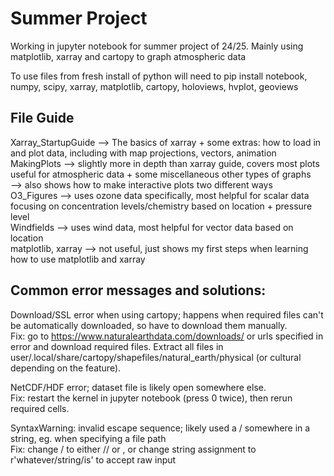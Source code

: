 # Summer Project
Working in jupyter notebook for summer project of 24/25. Mainly using matplotlib, xarray and cartopy to graph atmospheric data  

To use files from fresh install of python will need to pip install notebook, numpy, scipy, xarray, matplotlib, cartopy, holoviews, hvplot, geoviews  

## File Guide
Xarray_StartupGuide --> The basics of xarray + some extras: how to load in and plot data, including with map projections, vectors, animation  
MakingPlots --> slightly more in depth than xarray guide, covers most plots useful for atmospheric data + some miscellaneous other types of graphs  
            --> also shows how to make interactive plots two different ways  
O3_Figures --> uses ozone data specifically, most helpful for scalar data focusing on concentration levels/chemistry based on location + pressure level  
Windfields --> uses wind data, most helpful for vector data based on location  
matplotlib, xarray --> not useful, just shows my first steps when learning how to use matplotlib and xarray  

## **Common error messages and solutions:**  

Download/SSL error when using cartopy; happens when required files can't be automatically downloaded, so have to download them manually.  
Fix: go to https://www.naturalearthdata.com/downloads/ or urls specified in error and download required files. Extract all files in user/.local/share/cartopy/shapefiles/natural_earth/physical (or cultural depending on the feature).

NetCDF/HDF error; dataset file is likely open somewhere else.  
Fix: restart the kernel in jupyter notebook (press 0 twice), then rerun required cells.  

SyntaxWarning: invalid escape sequence; likely used a / somewhere in a string, eg. when specifying a file path  
Fix: change / to either // or \, or change string assignment to r'whatever/string/is' to accept raw input
